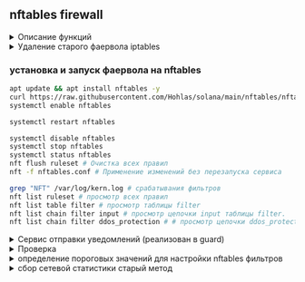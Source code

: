 ## nftables firewall

<details>
<summary>Описание функций</summary>

Фаервол портов соланы  (ssh, 8000-8001, 8900, 11226, ...)
DDOS защита: Добавляет IP в блэклист на 120сек на основе фильтров, логирует /var/log/kern.log 

<ins>Фильтры:</ins>  
- ICMP - частота echo-запросов (ping): 30 пакетов/сек, всплески 30 пакетов  
- TCP - кол-во TCP соединений от одного IP: 100/сек, всплески 100 пакетов  
- UDP - кол-во UDP-пакетов от одного IP: 100К/сек, всплески 20К пакетов  
- Port scan - Защита от сканирования портов чаще чем 200 в минуту  

</details>

<details>
<summary>Удаление старого фаервола iptables</summary>

```bash
# удаление старого фаервола iptables
ufw disable
systemctl disable ufw
systemctl stop ufw
iptables -F # очищает все правила фильтрации в iptables
iptables -X # удаляет все пользовательские цепочки из iptables
iptables -S # разрешать входящие, исходящие и транзитные одной командой
```
```bash
iptables -L -n -v  # Показать текущие правила iptables
```
--- 
</details>

### установка и запуск фаервола на nftables
```bash
apt update && apt install nftables -y
curl https://raw.githubusercontent.com/Hohlas/solana/main/nftables/nftables.conf > /etc/nftables.conf
systemctl enable nftables
```
```bash
systemctl restart nftables
```
```bash
systemctl disable nftables
systemctl stop nftables
systemctl status nftables
nft flush ruleset # Очистка всех правил
nft -f nftables.conf # Применение изменений без перезапуска сервиса
```
```bash
grep "NFT" /var/log/kern.log # срабатывания фильтров
nft list ruleset # просмотр всех правил
nft list table filter # просмотр таблицы filter
nft list chain filter input # просмотр цепочки input таблицы filter.
nft list chain filter ddos_protection # # просмотр цепочки ddos_protection таблицы filter.
```
<details>
<summary>Сервис отправки уведомлений (реализован в guard) </summary>

```bash
# сервис оповещения в телегу и терминал (реализован в guard)
mkdir -p $HOME/net_monitor
curl https://raw.githubusercontent.com/Hohlas/solana/main/nftables/net_monitor.sh > $HOME/net_monitor/net_monitor.sh
chmod +x $HOME/net_monitor/net_monitor.sh
echo "[Unit]
Description=NFTables Monitor Service
After=network.target nftables.service

[Service]
Type=simple
ExecStart=$HOME/net_monitor/net_monitor.sh
Restart=always
User=$USER

[Install]
WantedBy=multi-user.target" > /etc/systemd/system/net-monitor.service
systemctl daemon-reload
systemctl enable net-monitor
systemctl restart net-monitor
```
</details>


<details>
<summary>Проверка</summary>
Мониторинг логов на тестируемом сервере

```bash
mkdir -p $HOME/net_monitor
# счетчик пакетов
curl https://raw.githubusercontent.com/Hohlas/solana/main/nftables/nftables_counter.conf > /etc/nftables_counter.conf
# mv /etc/nftables_counter.conf /etc/nftables.conf # заменить сервис фильтра мониторингом
# скрипт для формирования статистики rates.csv
curl https://raw.githubusercontent.com/Hohlas/solana/main/nftables/packets_counter.sh > ~/net_monitor/packets_counter.sh
chmod +x ~/net_monitor/packets_counter.sh
~/net_monitor/packets_counter.sh
```
```bash
# раскомментировать include "/etc/nftables_counter.conf"
nano /etc/nftables.conf 
```



```bash
tail -f /var/log/kern.log | grep NFT # логи фильтра
tail -f ~/net_monitor/nftables.log  # логи скрипта net_monitor.sh
```

Имитация атаки с удаленного сервера 

```bash
TEST_IP="195.3.223.66" # IP тестируемого сервера
TIMER="120s"
apt install nmap hping3
```  
```bash
timeout $TIMER hping3 -S -p 8900 --flood $TEST_IP # SYN-flood
```
```bash
timeout $TIMER nmap -p- -T4 $TEST_IP # Port scan
```
```bash
timeout $TIMER hping3 --udp -p 8000 --flood $TEST_IP # UDP flood
nping --udp -p 8000-8020 --rate 1000 $TEST_IP
```
```bash
timeout $TIMER hping3 -1 --flood $TEST_IP # ICMP flood
```
```bash
# TCP atack  
for i in {1..30}; do 
    nc -zv $TEST_IP 8899 & 
    sleep 0.1
done 
```

</details>

<details>
<summary>определение пороговых значений для настройки nftables фильтров </summary>
 
<ins>nftables.conf</ins> - Использует счетчики для отслеживания трафика по типам (TCP/UDP).  
<ins>packets_counter.sh</ins> - Каждую минуту считывает показания счетчиков nftables.  
Вычисляет скорость трафика в pps (packets per second) и записывает статистику в rates.csv.  
Сбрасывает счетчики раз в минуту после каждого измерения. 

```bash
mkdir -p $HOME/net_monitor; cd $HOME/net_monitor
curl https://raw.githubusercontent.com/Hohlas/solana/main/nftables/packets_counter.sh > $HOME/net_monitor/packets_counter.sh
curl https://raw.githubusercontent.com/Hohlas/solana/main/nftables/nftables_counter.conf > /etc/nftables.conf
systemctl enable nftables
systemctl restart nftables
chmod +x $HOME/net_monitor/packets_counter.sh
$HOME/net_monitor/packets_counter.sh
```
```bash
nft list counters # Показания счётчиков
watch -n 1 'nft list counters'  # Обновление каждую секунду
```
### оценка 'tcp-syn' запросов - количество подключений с одного IP
```bash
# Запишите 'tcp-syn' трафик в файл за несколько минут
tcpdump -i any -ttt 'tcp[tcpflags] & tcp-syn != 0' -n -w syn_packets.pcap
```
```bash
# показать статистику количеств подключений в минуту от каждого IP
tcpdump -r syn_packets.pcap -n -tt | awk '{print int($1/60)" "$5}' | cut -d. -f1-4 | sort | uniq -c | sort -k2,2 -k1,1nr
```
### оценка 'ICMP' запросов - (ping)
```bash
# Запуск записи лога подключений на 60 секунд
timeout --kill-after=1s 60s tcpdump -i any icmp -n -w icmp_packets.pcap
```
```bash
# После записи проанализируем количество для каждого IP
tcpdump -r icmp_packets.pcap -n | awk '{print $5}' | cut -d. -f1-4 | sort | uniq -c | sort -nr
```
до 30 запросов/минуту

### оценка 'UDP' запросов
```bash
# Запуск записи лога подключений на 60 секунд
timeout 60s tcpdump -i any udp dst port 8000 -n -w udp_packets.pcap
```
```bash
# После записи проанализируем количество udp запросов для каждого IP
tcpdump -r udp_packets.pcap -n | awk '{print $5}' | cut -d. -f1-4 | sort | uniq -c | sort -nr > udp_packets.log
```
до 50К пакетов/сек

![image](https://github.com/user-attachments/assets/14288973-c121-432d-95e4-5e370927bb80)


```bash
# вывести максимальные значения из rates.csv
awk -F';' '
NR == 1 { for(i=1;i<=NF;i++) header[i]=$i }
NR > 1 {
   for (i=2; i<=NF; i++) 
       if ($i+0 > max[i]) max[i] = $i
} 
END {
   for (i=2; i<=NF; i++)
       print header[i] " max:" max[i]
}' "$HOME/net_monitor/rates.csv"

```

</details>

<details>
<summary>сбор сетевой статистики старый метод</summary>

```bash
mkdir -p $HOME/net_monitor; cd $HOME/net_monitor
curl https://raw.githubusercontent.com/Hohlas/solana/main/nftables/net_stat.sh > $HOME/net_monitor/net_stat.sh;
chmod +x $HOME/net_monitor/net_stat.sh
./net_stat.sh 
```
</details>



